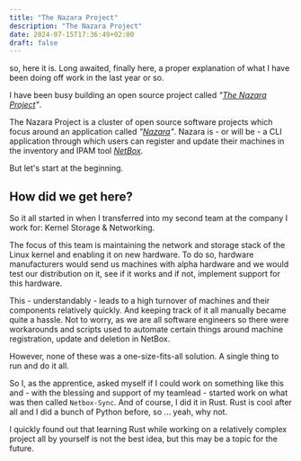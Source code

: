 ```yaml
---
title: "The Nazara Project"
description: "The Nazara Project"
date: 2024-07-15T17:36:49+02:00
draft: false 
---
```


so, here it is. Long awaited, finally here, a proper explanation of what I have been doing off
work in the last year or so.

I have been busy building an open source project called *"[The Nazara Project](https://github.com/The-Nazara-Project)"*.

The Nazara Project is a cluster of open source software projects which focus around an application called 
*"[Nazara](https://github.com/The-Nazara-Project/Nazara)"*.
Nazara is - or will be - a CLI application through which users can register and update their machines in the inventory 
and IPAM tool *[NetBox](https://netbox.dev/)*.

But let's start at the beginning.

## How did we get here?

So it all started in when I transferred into my second team at the company I work for: Kernel Storage & Networking.

The focus of this team is maintaining the network and storage stack of the Linux kernel and enabling it on new 
hardware.
To do so, hardware manufacturers would send us machines with alpha hardware and we would test our distribution on it, 
see if it works and if not, implement support for this hardware.

This - understandably - leads to a high turnover of machines and their components relatively quickly. And keeping track
of it all manually became quite a hassle. Not to worry, as we are all software engineers so there were workarounds and 
scripts used to automate certain things around machine registration, update and deletion in NetBox.

However, none of these was a one-size-fits-all solution. A single thing to run and do it all.

So I, as the apprentice, asked myself if I could work on something like this and - with the blessing and support of 
my teamlead - started work on what was then called `Netbox-Sync`. And of course, I did it in Rust. Rust is cool after all 
and I did a bunch of Python before, so ... yeah, why not.

I quickly found out that learning Rust while working on a relatively complex project all by yourself is not the best idea, 
but this may be a topic for the future.

